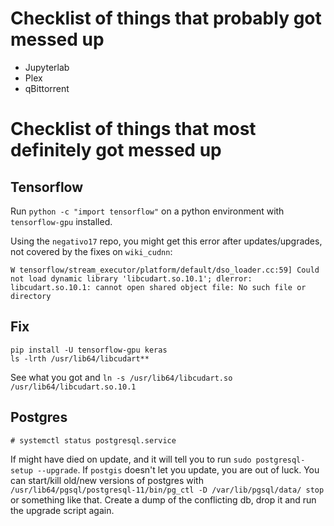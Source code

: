 # Checklist of things that probably got messed up
- Jupyterlab
- Plex
- qBittorrent

# Checklist of things that most definitely got messed up
## Tensorflow
Run `python -c "import tensorflow"` on a python environment with `tensorflow-gpu` installed.

Using the `negativo17` repo, you might get this error after updates/upgrades, not covered by the fixes on `wiki_cudnn`:

```
W tensorflow/stream_executor/platform/default/dso_loader.cc:59] Could not load dynamic library 'libcudart.so.10.1'; dlerror: libcudart.so.10.1: cannot open shared object file: No such file or directory
```

## Fix
```
pip install -U tensorflow-gpu keras
ls -lrth /usr/lib64/libcudart**
```

See what you got and `ln -s /usr/lib64/libcudart.so /usr/lib64/libcudart.so.10.1`


## Postgres
```
# systemctl status postgresql.service
```

If might have died on update, and it will tell you to run `sudo postgresql-setup --upgrade`. If `postgis` doesn't let you update, you are out of luck. You can start/kill old/new versions of postgres with `/usr/lib64/pgsql/postgresql-11/bin/pg_ctl -D /var/lib/pgsql/data/ stop` or something like that. Create a dump of the conflicting db, drop it and run the upgrade script again.


